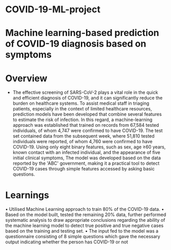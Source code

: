 # COVID-19-ML-project
# Machine learning-based prediction of COVID-19 diagnosis based on symptoms
# Overview
- The effective screening of SARS-CoV-2 plays a vital role in the quick and efficient diagnosis of COVID-19, and it can significantly reduce the burden on healthcare systems. To assist medical staff in triaging patients, especially in the context of limited healthcare resources, prediction models have been developed that combine several features to estimate the risk of infection. In this regard, a machine-learning approach was established that trained on records from 67,584 tested individuals, of whom 4,747 were confirmed to have COVID-19. The test set contained data from the subsequent week, where 51,810 tested individuals were reported, of whom 4,760 were confirmed to have COVID-19. Using only eight binary features, such as sex, age ≥60 years, known contact with an infected individual, and the appearance of five initial clinical symptoms, The model was developed based on the data reported by the 'ABC' government, making it a practical tool to detect COVID-19 cases through simple features accessed by asking basic questions.

# Learnings
• Utilised Machine Learning approach to train 80% of the COVID-19 data.
• Based on the model built, tested the remaining 20% data, further performed systematic analysis to draw 
appropriate conclusions regarding the ability of the machine learning model to detect true positive and true 
negative cases based on the training and testing set.
• The input fed to the model was a questionnaire consisting of 8 simple questions which gave the necessary 
output indicating whether the person has COVID-19 or not
